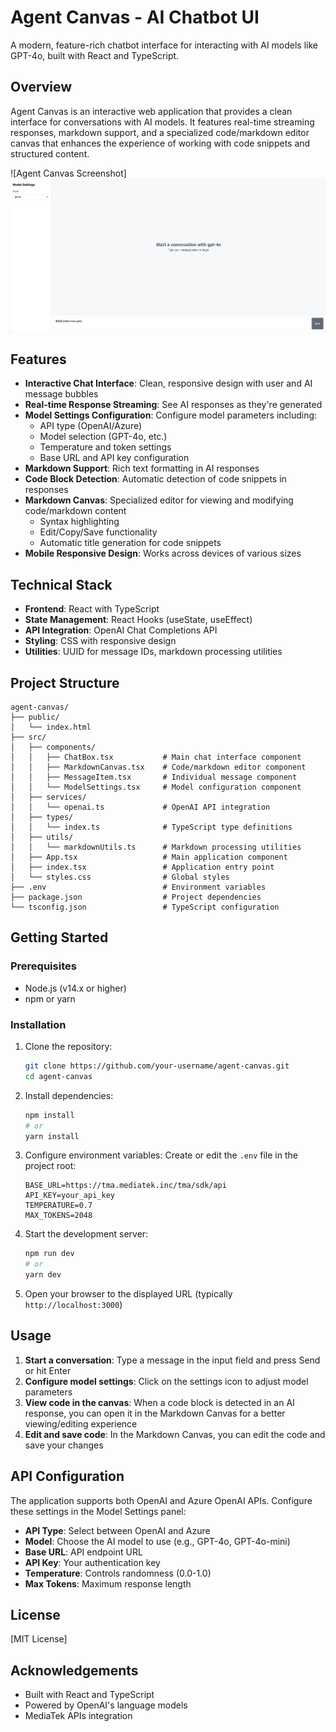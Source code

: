 # Agent Canvas - AI Chatbot UI

A modern, feature-rich chatbot interface for interacting with AI models like GPT-4o, built with React and TypeScript.

## Overview

Agent Canvas is an interactive web application that provides a clean interface for conversations with AI models. It features real-time streaming responses, markdown support, and a specialized code/markdown editor canvas that enhances the experience of working with code snippets and structured content.

![Agent Canvas Screenshot]
![Agent Canvas](assets/image.png)

## Features

- **Interactive Chat Interface**: Clean, responsive design with user and AI message bubbles
- **Real-time Response Streaming**: See AI responses as they're generated
- **Model Settings Configuration**: Configure model parameters including:
    - API type (OpenAI/Azure)
    - Model selection (GPT-4o, etc.)
    - Temperature and token settings
    - Base URL and API key configuration
- **Markdown Support**: Rich text formatting in AI responses
- **Code Block Detection**: Automatic detection of code snippets in responses
- **Markdown Canvas**: Specialized editor for viewing and modifying code/markdown content
    - Syntax highlighting
    - Edit/Copy/Save functionality
    - Automatic title generation for code snippets
- **Mobile Responsive Design**: Works across devices of various sizes

## Technical Stack

- **Frontend**: React with TypeScript
- **State Management**: React Hooks (useState, useEffect)
- **API Integration**: OpenAI Chat Completions API
- **Styling**: CSS with responsive design
- **Utilities**: UUID for message IDs, markdown processing utilities

## Project Structure

```
agent-canvas/
├── public/
│   └── index.html
├── src/
│   ├── components/
│   │   ├── ChatBox.tsx           # Main chat interface component
│   │   ├── MarkdownCanvas.tsx    # Code/markdown editor component
│   │   ├── MessageItem.tsx       # Individual message component
│   │   └── ModelSettings.tsx     # Model configuration component
│   ├── services/
│   │   └── openai.ts             # OpenAI API integration
│   ├── types/
│   │   └── index.ts              # TypeScript type definitions
│   ├── utils/
│   │   └── markdownUtils.ts      # Markdown processing utilities
│   ├── App.tsx                   # Main application component
│   ├── index.tsx                 # Application entry point
│   └── styles.css                # Global styles
├── .env                          # Environment variables
├── package.json                  # Project dependencies
└── tsconfig.json                 # TypeScript configuration
```

## Getting Started

### Prerequisites

- Node.js (v14.x or higher)
- npm or yarn

### Installation

1. Clone the repository:

    ```bash
    git clone https://github.com/your-username/agent-canvas.git
    cd agent-canvas
    ```

2. Install dependencies:

    ```bash
    npm install
    # or
    yarn install
    ```

3. Configure environment variables:
    Create or edit the `.env` file in the project root:

    ```
    BASE_URL=https://tma.mediatek.inc/tma/sdk/api
    API_KEY=your_api_key
    TEMPERATURE=0.7
    MAX_TOKENS=2048
    ```

4. Start the development server:

    ```bash
    npm run dev
    # or
    yarn dev
    ```

5. Open your browser to the displayed URL (typically `http://localhost:3000`)

## Usage

1. **Start a conversation**: Type a message in the input field and press Send or hit Enter
2. **Configure model settings**: Click on the settings icon to adjust model parameters
3. **View code in the canvas**: When a code block is detected in an AI response, you can open it in the Markdown Canvas for a better viewing/editing experience
4. **Edit and save code**: In the Markdown Canvas, you can edit the code and save your changes

## API Configuration

The application supports both OpenAI and Azure OpenAI APIs. Configure these settings in the Model Settings panel:

- **API Type**: Select between OpenAI and Azure
- **Model**: Choose the AI model to use (e.g., GPT-4o, GPT-4o-mini)
- **Base URL**: API endpoint URL
- **API Key**: Your authentication key
- **Temperature**: Controls randomness (0.0-1.0)
- **Max Tokens**: Maximum response length

## License

[MIT License]

## Acknowledgements

- Built with React and TypeScript
- Powered by OpenAI's language models
- MediaTek APIs integration
